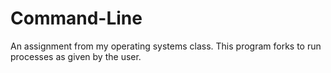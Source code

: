 # Command-Line
An assignment from my operating systems class. This program forks to run processes as given by the user.
